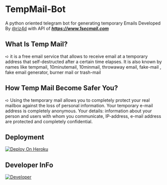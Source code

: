# TempMail-Bot
A python oriented telegram bot for generating temporary Emails Developed By [@riz4d](https://github.com/riz4d) with API of **_https://www.1secmail.com_**

## What Is Temp Mail?
 ➪  it is a free email service that allows to receive email at a temporary address that self-destructed after a certain time elapses. It is also known by names like  tempmail, 10minutemail, 10minmail, throwaway email, fake-mail , fake email generator, burner mail or trash-mail

## How Temp Mail Become Safer You?
 ➪  Using the temporary mail allows you to completely protect your real mailbox against the loss of personal information. Your temporary e-mail address is completely anonymous. Your details: information about your person and users with whom you communicate, IP-address, e-mail address are protected and completely confidential.

## Deployment

[![Deploy On Heroku](https://www.herokucdn.com/deploy/button.svg)](https://heroku.com/deploy?template=https://github.com/riz4d/TempMail-Bot)

## Developer InFo

[![Developer](https://contributors-img.web.app/image?repo=riz4d/TempMail-Bot)](https://github.com/riz4d)

